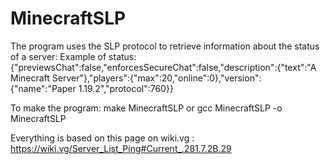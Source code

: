 # MinecraftSLP
The program uses the SLP protocol to retrieve information about the status of a server:
Example of status: {"previewsChat":false,"enforcesSecureChat":false,"description":{"text":"A Minecraft Server"},"players":{"max":20,"online":0},"version":{"name":"Paper 1.19.2","protocol":760}}

To make the program: make MinecraftSLP or gcc MinecraftSLP -o MinecraftSLP

Everything is based on this page on wiki.vg : https://wiki.vg/Server_List_Ping#Current_.281.7.2B.29
